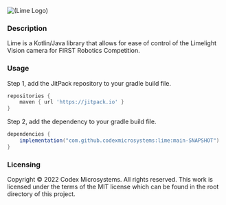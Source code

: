 ![(Lime Logo)](https://raw.githubusercontent.com/codexmicrosystems/brand-guidelines/main/logo/lime-logo.png)

### Description
Lime is a Kotlin/Java library that allows for ease of control of the Limelight Vision camera for FIRST Robotics Competition.

### Usage
Step 1, add the JitPack repository to your gradle build file.
```gradle
repositories {
	maven { url 'https://jitpack.io' }
}
```

Step 2, add the dependency to your gradle build file.
```gradle
dependencies {
	implementation("com.github.codexmicrosystems:lime:main-SNAPSHOT")
}
```

### Licensing
Copyright © 2022 Codex Microsystems. All rights reserved. This work is licensed under the terms of the MIT license which can be found in the root directory of this project.